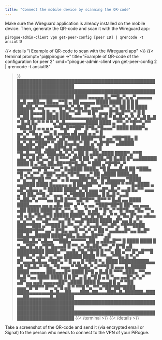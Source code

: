 ```yaml
---
title: "Connect the mobile device by scanning the QR-code"
---
```

Make sure the Wireguard application is already installed on the mobile device. 
Then, generate the QR-code and scan it with the Wireguard app:
```shell {title="Get the QR-code of a peer configuration"}
pirogue-admin-client vpn get-peer-config [peer ID] | qrencode -t ansiutf8
```

{{< details "ℹ️ Example of QR-code to scan with the Wireguard app" >}}
{{< terminal 
prompt="pi@pirogue ➜" 
title="Example of QR-code of the configuration for peer 2"
cmd="pirogue-admin-client vpn get-peer-config 2 | qrencode -t ansiutf8" 
>}}
█████████████████████████████████████████████████████████████████
█████████████████████████████████████████████████████████████████
████ ▄▄▄▄▄ █▄▀▀█▄▀▄ ▄▀ ▄▄▄▄▄ █▄█ ▄▄██▄▄  ██▄▄▀▀█  ▄ ██ ▄▄▄▄▄ ████
████ █   █ █ █  ██▄██▄▀▄▄▀▀▀▀▀█▀█▄▀▄█▄ █▀ ▄▄▄█▀▀▄▀▄ ██ █   █ ████
████ █▄▄▄█ █▄▀▄ ██▄▀▀▄█ ▀▀█ █▀ ▄▄▄  █▀█▄█▀▀▄▀ █ █ ▀▄██ █▄▄▄█ ████
████▄▄▄▄▄▄▄█▄█▄█ ▀ █▄█▄▀▄▀▄▀▄█ █▄█ ▀ █▄█ █▄▀ ▀ ▀ ▀▄▀▄█▄▄▄▄▄▄▄████
████  ▄ ▀▀▄▀ ▀█▀▀▄▀▀ ▀██▄█ █ ▄ ▄ ▄ ▄ ▀▀█▄█▀▀██▀   █▀█▄▀█▄▄▄▀ ████
████▀▄ ▄▄▀▄▀█▄  ▄ ▀▀▄ █  ▄▄█▄ ▄█ ▄▄█ ▄ ▄▀ █ █▄█▄▄▄██▄▀██▄▀▄█▀████
████▀▀█▀ ▄▄▀██▀██▄ █ █▄▀▄█▄▀███▀ ▀▄██  █▄▄█▄▀ ██  ▄▀▄█▀█▀▀ ▄█████
█████▄██▀ ▄█▄██▀█▄█ ▄██████▄ █ ▀█▄█▄▄▀█▄▀███▄█▄▀▄▀▄ ██ █ ▄██▄████
████▀▄▀▀█ ▄█▄▀▄█ █▀▄▄▀█ █ ▀▀▀ ▄█▀█ ██ ▀ ▄██▄▀█   █▄██  █▀▄▄██████
████ █ ▄▀█▄ ██▄██▀▀█▀█▄█▄ ▀ ███ ▄▀█▀█▀▄▀ ▄▄▄▄▄▀▀█▀█▀  ▀▄▄▀ █▄████
████▄ ▀█ █▄▄▄█▄█  ██ ▀███▄ ▀█ ▄▀▄▀▀   ▄▀██▀▄▄█▄▀█▀█▄▄ ▄▀ ██ ▄████
████▄█▄ ▄▀▄▀▀█▀██ ▀▀▄▄▀ ▄ █   ▄▄▄███▀█▄▀    █▀█▄▄▄▄▄ ▀████ ▄▄████
████ █▄▄▄▄▄ ▄ █ ██▄██▀▀▄▀ ▀▀██▀ ▀ ▀▀█▄████  ▄ ▄█▀▄█▄▄  ▄  ▀ █████
████▀▄▀█ ▄▄▄ ▄█▀▄█▄▀ ▄▄█ █▄▀▀  ▄▄▄  ▄▀█ ██▄▀▀█    ▄▀ ▄▄▄  ▀▄▀████
████▄  █ █▄█ ▀▄▄█ ▀▄██▄▀▄▀▀▀▄▄ █▄█ █▀▀▀▄█▀█▀▀▄█▀▀ ▀  █▄█ ▄▄  ████
████▄▄▄▄ ▄▄ ▄ ▄█▄  ██▀ ▄▀   ▀▄ ▄▄  ▀███▀██▀█  ██▀▄▄  ▄▄▄ ▄██ ████
████▀█▀▄▀▀▄ ▀▄▄ ▀▄ ▄█ ▀ █▀▄▀ ▀█▀█▄▄▀█▄ ▀▀▄ ▄█    ▄ █▄▀█▄█▀█ █████
████▀▄▀█▀█▄▀ ▄▀   ▀▄▀█▄ █▀▄▄ ▄█▄▄ ▄▀▄▀▀▄   ▀▀▄█▀ ▀▀▄▄▀█ ▀▄▄█▀████
████  ▄█▀▄▄  █ ▄▀▄ ███▀▀███ ▄▀▀███  █▄▀▀▄▄▀ ▄▀▄▄█▄▀▀▄█▀▄ ▀█▀▀████
█████▀█▀▀ ▄▄▀  █▀█▄ ▄▄█  ▀▀▄▀▄▀  ██ ▀ ▄▄█▄▄█▀▄▄ █▄█▀  ██▄█▄▄█████
████▀██▄ █▄█▄▄██▀▀ ▄█ ▀▀██▄█▄▀▄█▄▄▀▀███▄▀▀▀▀▀▄██ ▄ ▄██▄█▀▀ █ ████
████ █  ▀▄▄▀█▀▄  ▄▀█▀█▄▄▄█ █ ▀▀▄▀▄█▄██▄▀▀    ▄▀ █▀█  ▄█ █████████
████▄▀▀▄▄█▄▀█▄▀█▀█ █ ▀▀▄  ██ ▄▀▀ █▀▄█▀▀█ ▀█▀█▄▀ ▄█▄▀ ▄ ▀▄▄ ██████
████ ▀ ▀▀▄▄▀▀█▄  █  ▀▄▀ █▀▄▄▄█▄█▄▄ ▀██▀▄ ▀ █ ▄ ▄ █  ▀█▀█ ▀▄  ████
██████████▄▄ ▄█ ▀█▄█▄▀ ▀█▄  ▀█ ▄▄▄ ▀ ▀█▄█▄▀ ▄▀▀▀█  █ ▄▄▄  █▄█████
████ ▄▄▄▄▄ ███▄▄▄█▀ ████ █▀█ ▄ █▄█  █ ▀▀▀▄███▄  ▀▀▄▄ █▄█ ▀▄▄ ████
████ █   █ █▀ ▄ █ ▄▀█ █ ▄ █ ▀▄▄  ▄▄█▀▄▀▄▀ ▄█▀▄▄ ▄▄█ ▄▄▄▄▄██▀▄████
████ █▄▄▄█ █ ▄▀ ▀██  ▄▄▄▀█▀█▀▀ █▀▀▄▀█ ▄█ ▀  ▀▀█ ▀▄ ▀▀▄▀██▀██▀████
████▄▄▄▄▄▄▄█▄█▄▄██▄▄▄███▄██▄▄▄███▄█▄██████▄███▄▄██▄▄▄▄▄▄▄█▄██████
█████████████████████████████████████████████████████████████████
█████████████████████████████████████████████████████████████████
{{< /terminal >}}
{{< /details >}}

Take a screenshot of the QR-code and send it (via encrypted email or Signal) to the person who needs to connect to the VPN of your PiRogue. 